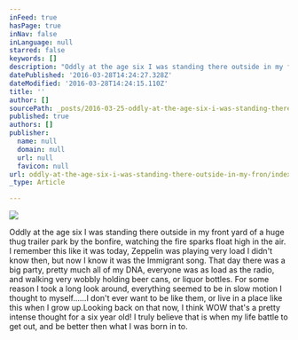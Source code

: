 ```yaml
---
inFeed: true
hasPage: true
inNav: false
inLanguage: null
starred: false
keywords: []
description: "Oddly at the age six I was standing there outside in my front yard of a huge thug trailer park by the bonfire, watching the fire sparks float high in the air. I remember this like it was today, Zeppelin was playing very load I didn't know then, but now I know it was the Immigrant song. That day there was a big party, pretty much all of my DNA, everyone was as load as the radio, and walking very wobbly holding beer cans, or liquor bottles. For some reason I took a long look around, everything seemed to be in slow motion I thought to myself......I don't ever want to be like them, or live in a place like this when I grow up.Looking back on that now, I think WOW that's a pretty intense thought for a six year old! I truly believe that is when my life battle to get out, and be better then what I was born in to.\_"
datePublished: '2016-03-28T14:24:27.328Z'
dateModified: '2016-03-28T14:24:15.110Z'
title: ''
author: []
sourcePath: _posts/2016-03-25-oddly-at-the-age-six-i-was-standing-there-outside-in-my-fron.md
published: true
authors: []
publisher:
  name: null
  domain: null
  url: null
  favicon: null
url: oddly-at-the-age-six-i-was-standing-there-outside-in-my-fron/index.html
_type: Article

---
```

![](https://the-grid-user-content.s3-us-west-2.amazonaws.com/cb279812-8aa4-4b5c-b512-1773d1bf2f72.png)

Oddly at the age six I was standing there outside in my front yard of a huge thug trailer park by the bonfire, watching the fire sparks float high in the air. I remember this like it was today, Zeppelin was playing very load I didn't know then, but now I know it was the Immigrant song. That day there was a big party, pretty much all of my DNA, everyone was as load as the radio, and walking very wobbly holding beer cans, or liquor bottles. For some reason I took a long look around, everything seemed to be in slow motion I thought to myself......I don't ever want to be like them, or live in a place like this when I grow up.Looking back on that now, I think WOW that's a pretty intense thought for a six year old! I truly believe that is when my life battle to get out, and be better then what I was born in to.